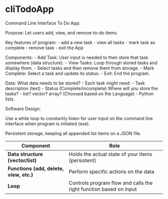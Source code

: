 # cliTodoApp

Command Line Interface To Do App: 

Purpose: Let users add, view, and remove to-do items. 

Key features of program: 
    - add a new task
    - view all tasks 
    - mark task as complete 
    - remove task 
    - exit the App

Components: 
    - Add Task: User input is needed to then store that task somewhere (data structure).
    - View Tasks: Loop through stored tasks and display them. 
    - Select tasks and then remove them from storage. 
    - Mark Complete: Select a task and update its status. 
    - Exit: End the program. 


Data: 
    What data needs to be stored? 
        - Each task might need:
            - Task description (text)
            - Status (Complete/incomplete)
    Where will you store the tasks? 
        - list? vector? array? (Choosed based on the Language) - Python lists. 

Software Design: 

Use a while loop to constantly listen for user input on the command line interface when program is initiated (exe). 

Persistent storage, keeping all appended list items on a JSON file. 

| Component                               | Role                                                              |
| --------------------------------------- | ----------------------------------------------------------------- |
| **Data structure (vector/list)**        | Holds the actual state of your items (persistent)                 |
| **Functions (add, delete, view, etc.)** | Perform specific actions on the data                              |
| **Loop**                                | Controls program flow and calls the right function based on input |
